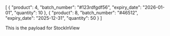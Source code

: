 [ { "product": 4, 
    "batch_number": "#123rdfgdf56", 
    "expiry_date": "2026-01-01", 
    "quantity": 10 },
 {  "product": 8,
    "batch_number": "#46512", 
    "expiry_date": "2025-12-31", 
    "quantity": 50 } 
]


This is the payload for StockInView 
